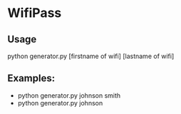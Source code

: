 # WifiPass

## Usage
python generator.py [firstname of wifi] [lastname of wifi]

## Examples:
  * python generator.py johnson smith
  * python generator.py johnson

